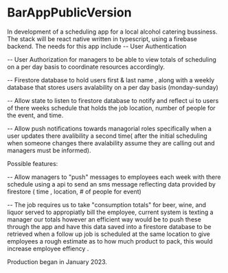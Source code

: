 # BarAppPublicVersion

In development of a scheduling app for a local alcohol catering bussiness. The stack will be react native written in typescript, using a firebase backend. The needs for this app include
-- User Authentication 

-- User Authorization for managers to be able to view totals of scheduling on a per day basis to coordinate resources accordingly.

-- Firestore database to hold users first & last name , along with a weekly database that stores users avalability on a per day basis (monday-sunday)

-- Allow state to listen to firestore database to notify and reflect ui to users of there weeks schedule that holds the job location, number of people for the event, and time. 

-- Allow push notifications towards managorial roles specifically when a user updates there avalibility a second time( after the initial scheduling when someone changes there avalability assume they are calling out and managers must be informed).

Possible features:

-- Allow managers to "push" messages to employees each week with there schedule using a api to send an sms message reflecting data provided by firestore ( time , location, # of people for event)

-- The job requires us to take "consumption totals" for beer, wine, and liquor served to appropiatly bill the employee, current system is texting a manager our totals however an efficient way would be to push these through the app and have this data saved into a firestore database to be retrieved when a follow up job is scheduled at the same location to give employees a rough estimate as to how much product to pack, this would increase employee effiency .

Production began in January 2023.

